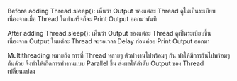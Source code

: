 Before adding Thread.sleep(): เห็นว่า Output ของแต่ละ Thread ดูไม่เป็นระเบียบ เนื่องจากเมื่อ Thread ใดทำเสร็จก็จะ Print Output ออกมาทันที

After adding Thread.sleep(): เห็นว่า Output ของแต่ละ Thread ดูเป็นระเบียบขึ้น เนื่องจาก Output ในแต่ละ Thread จะรอเวลา Delay ก่อนค่อย Print Output ออกมา

Multithreading หมายถึง การที่ Thread หลายๆ ตัวทำงานไปพร้อมๆ กัน ทำให้มีการรันไปพร้อมๆ กันด้วย จึงทำให้เกิดการทำงานแบบ Parallel ขึ้น ส่งผลให้ลำดับ Output ของ Thread เปลี่ยนแปลง
